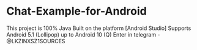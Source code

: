 # Chat-Example-for-Android
This project is 100% Java Built on the platform [Android Studio] Supports Android 5.1 (Lollipop) up to Android 10 (Q)
Enter in telegram - @LKZINXSZ1SOURCES
